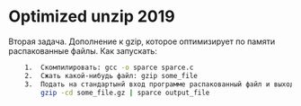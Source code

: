 #  Optimized unzip 2019
Вторая задача. Дополнение к gzip, которое оптимизирует по памяти распакованные файлы.
Как запускать:
~~~bash
    1.	Скомпилировать: gcc -o sparce sparce.c
    2.  Сжать какой-нибудь файл: gzip some_file
    3.  Подать на стандартынй вход программе распакованный файл и выходной файл, как аргумент: 
        gzip -cd some_file.gz | sparce output_file
~~~
